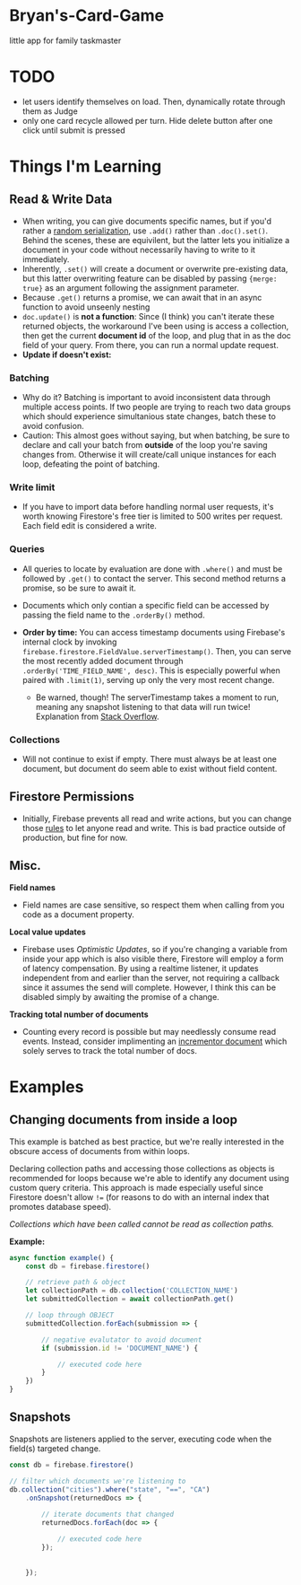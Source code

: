 # Bryan's-Card-Game
little app for family taskmaster


# TODO
- let users identify themselves on load. Then, dynamically rotate through them as Judge
- only one card recycle allowed per turn. Hide delete button after one click until submit is pressed

# Things I'm Learning

## Read & Write Data
- When writing, you can give documents specific names, but if you'd rather a [random serialization](https://firebase.google.com/docs/firestore/manage-data/add-data#add_a_document), use ```.add()``` rather than ```.doc().set()```. Behind the scenes, these are equivilent, but the latter lets you initialize a document in your code without necessarily having to write to it immediately.
- Inherently, ```.set()``` will create a document or overwrite pre-existing data, but this latter overwriting feature can be disabled by passing ```{merge: true}``` as an argument following the assignment parameter.
- Because ```.get()``` returns a promise, we can await that in an async function to avoid unseenly nesting
- ```doc.update()``` is **not a function**: Since (I think) you can't iterate these returned objects, the workaround I've been using is access a collection, then get the current **document id** of the loop, and plug that in as the doc field of your query. From there, you can run a normal update request.
- **Update if doesn't exist:** 


### Batching
- Why do it? Batching is important to avoid inconsistent data through multiple access points. If two people are trying to reach two data groups which should experience simultanious state changes, batch these to avoid confusion.
- Caution: This almost goes without saying, but when batching, be sure to declare and call your batch from **outside** of the loop you're saving changes from. Otherwise it will create/call unique instances for each loop, defeating the point of batching.

### Write limit
- If you have to import data before handling normal user requests, it's worth knowing Firestore's free tier is limited to 500 writes per request. Each field edit is considered a write.


### Queries
- All queries to locate by evaluation are done with ```.where()``` and must be followed by ```.get()``` to contact the server. This second method returns a promise, so be sure to await it.
- Documents which only contian a specific field can be accessed by passing the field name to the ```.orderBy()``` method.


- **Order by time:** You can access timestamp documents using Firebase's internal clock by invoking ```firebase.firestore.FieldValue.serverTimestamp()```. Then, you can serve the most recently added document through ```.orderBy('TIME_FIELD_NAME', desc)```. This is especially powerful when paired with ```.limit(1)```, serving up only the very most recent change.
    - Be warned, though! The serverTimestamp takes a moment to run, meaning any snapshot listening to that data will run twice! Explanation from [Stack Overflow](https://stackoverflow.com/questions/49972173/firestore-onsnapshot-executing-twice).

### Collections
- Will not continue to exist if empty. There must always be at least one document, but document do seem able to exist without field content.


## Firestore Permissions
- Initially, Firebase prevents all read and write actions, but you can change those [rules](https://firebase.google.com/docs/firestore/security/get-started#allow-all) to let anyone read and write. This is bad practice outside of production, but fine for now.


## Misc.

**Field names**
- Field names are case sensitive, so respect them when calling from you code as a document property.

**Local value updates**
- Firebase uses *Optimistic Updates*, so if you're changing a variable from inside your app which is also visible there, Firestore will employ a form of latency compensation. By using a realtime listener, it updates independent from and earlier than the server, not requiring a callback since it assumes the send will complete. However, I think this can be disabled simply by awaiting the promise of a change.

**Tracking total number of documents**
- Counting every record is possible but may needlessly consume read events. Instead, consider implimenting an [incrementor document](https://firebase.googleblog.com/2019/03/increment-server-side-cloud-firestore.html) which solely serves to track the total number of docs.


# Examples

## Changing documents from inside a loop

This example is batched as best practice, but we're really interested in the obscure access of documents from within loops.

Declaring collection paths and accessing those collections as objects is recommended for loops because we're able to identify any document using custom query criteria. This approach is made especially useful since Firestore doesn't allow ```!=``` (for reasons to do with an internal index that promotes database speed).

*Collections which have been called cannot be read as collection paths.*

**Example:**
```js
async function example() {
    const db = firebase.firestore()

    // retrieve path & object
    let collectionPath = db.collection('COLLECTION_NAME')
    let submittedCollection = await collectionPath.get()

    // loop through OBJECT
    submittedCollection.forEach(submission => {

        // negative evalutator to avoid document
        if (submission.id != 'DOCUMENT_NAME') {

            // executed code here
        }
    })
}
```


## Snapshots

Snapshots are listeners applied to the server, executing code when the field(s) targeted change.

```js
const db = firebase.firestore()

// filter which documents we're listening to
db.collection("cities").where("state", "==", "CA")
    .onSnapshot(returnedDocs => {
        
        // iterate documents that changed
        returnedDocs.forEach(doc => {

            // executed code here
        });
        
        
    });
```